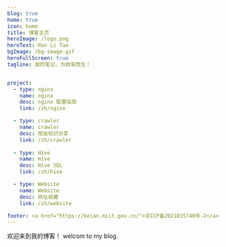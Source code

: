 ```yaml
---
blog: true
home: true
icon: home
title: 博客主页
heroImage: /logo.png
heroText: Han Li Tao
bgImage: /bg-image.gif
heroFullScreen: true
tagline: 我的笔记，为效率而生！


project:
  - type: nginx
    name: nginx
    desc: nginx 配置指南
    link: /zh/nginx

  - type: crawler
    name: crawler
    desc: 爬虫知识分享
    link: /zh/crawler
  
  - type: Hive
    name: Hive
    desc: Hive SQL
    link: /zh/hive

  - type: Website
    name: Website
    desc: 网址收藏
    link: /zh/website

footer: <a href="https://beian.miit.gov.cn/">京ICP备2021015740号-2</a>
---
```


欢迎来到我的博客！
welcom to my blog.

